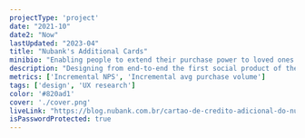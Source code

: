```yaml
---
projectType: 'project'
date: "2021-10"
date2: "Now"
lastUpdated: "2023-04"
title: "Nubank's Additional Cards"
minibio: "Enabling people to extend their purchase power to loved ones."
description: "Designing from end-to-end the first social product of the company's portfolio. The Additional Card is an extra card users may request to extend their purchase power to family and friends. It brings all the complexity of a complete Credit Card product with the challenge of meeting the card owner's and cardholder's needs."
metrics: ['Incremental NPS', 'Incremental avg purchase volume']
tags: ['design', 'UX research']
color: '#820ad1'
cover: './cover.png'
liveLink: "https://blog.nubank.com.br/cartao-de-credito-adicional-do-nubank-tudo-o-que-voce-precisa-saber/"
isPasswordProtected: true
---
```


<project-password-input/>